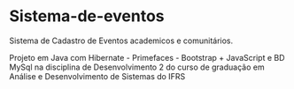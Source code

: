 # Sistema-de-eventos

Sistema de Cadastro de Eventos academicos e comunitários.

Projeto em Java com Hibernate - Primefaces - Bootstrap + JavaScript e BD MySql na disciplina de Desenvolvimento 2 do curso de graduação em Análise e Desenvolvimento de Sistemas do IFRS
